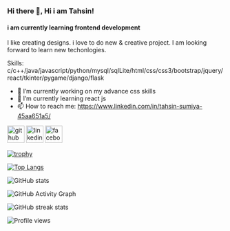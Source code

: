 ### Hi there 👋, Hi i am Tahsin!
#### i am currently learning frontend development
I like creating designs. i love to do new & creative project. I am looking forward to learn new techonlogies. 

Skills: c/c++/java/javascript/python/mysql/sqlLite/html/css/css3/bootstrap/jquery/react/tkinter/pygame/django/flask

- 🔭 I’m currently working on my advance css skills 
- 🌱 I’m currently learning react js  
- 📫 How to reach me: https://www.linkedin.com/in/tahsin-sumiya-45aa651a5/ 


[<img src='https://cdn.jsdelivr.net/npm/simple-icons@3.0.1/icons/github.svg' alt='github' height='40'>](https://github.com/TahsinSumiya)  [<img src='https://cdn.jsdelivr.net/npm/simple-icons@3.0.1/icons/linkedin.svg' alt='linkedin' height='40'>](https://www.linkedin.com/in/https://www.linkedin.com/in/tahsin-sumiya-45aa651a5//)  [<img src='https://cdn.jsdelivr.net/npm/simple-icons@3.0.1/icons/facebook.svg' alt='facebook' height='40'>](https://www.facebook.com/https://www.facebook.com/tahsin.sumiya.1)  

[![trophy](https://github-profile-trophy.vercel.app/?username=TahsinSumiya)](https://github.com/ryo-ma/github-profile-trophy)

[![Top Langs](https://github-readme-stats.vercel.app/api/top-langs/?username=TahsinSumiya)](https://github.com/anuraghazra/github-readme-stats)

![GitHub stats](https://github-readme-stats.vercel.app/api?username=TahsinSumiya&show_icons=true&count_private=true)  

![GitHub Activity Graph](https://activity-graph.herokuapp.com/graph?username=TahsinSumiya)  

![GitHub streak stats](https://github-readme-streak-stats.herokuapp.com/?user=TahsinSumiya)  

![Profile views](https://gpvc.arturio.dev/TahsinSumiya)  
